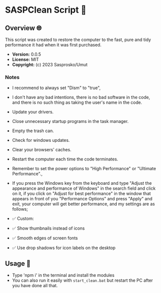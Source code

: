 # SASPClean Script 🚀

## Overview 🌐

This script was created to restore the computer to the fast, pure and tidy performance it had when it was first purchased.

- **Version:** 0.0.5
- **License:** MIT
- **Copyright:** (c) 2023 Sasprosko/Umut

### Notes

- I recommend to always set "Dism" to "true",
- I don't have any bad intentions, there is no bad software in the code, and there is no such thing as taking the user's name in the code.
- Update your drivers.
- Close unnecessary startup programs in the task manager.
- Empty the trash can.
- Check for windows updates.
- Clear your browsers' caches.
- Restart the computer each time the code terminates.
- Remember to set the power options to "High Performance" or "Ultimate Performance".,
- If you press the Windows key from the keyboard and type "Adjust the appearance and performance of Windows" in the search field and click on it, if you click on "Adjust for best performance" in the window that appears in front of you "Performance Options" and press "Apply" and exit, your computer will get better performance, and my settings are as follows;

- ✅ Custom:

- ✅ Show thumbnails instead of icons
- ✅ Smooth edges of screen fonts
- ✅ Use drop shadows for icon labels on the desktop

## Usage 🚀

- Type 'npm i' in the terminal and install the modules
- You can also run it easily with `start_clean.bat` but restart the PC after you have done all that.
